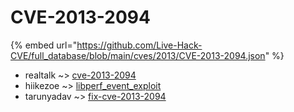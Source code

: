 # CVE-2013-2094
{% embed url="https://github.com/Live-Hack-CVE/full_database/blob/main/cves/2013/CVE-2013-2094.json" %}

* realtalk ~> [cve-2013-2094](https://www.alice-snow.ru/2013/database/cve-2013-2094/cve-2013-2094-realtalk)
* hiikezoe ~> [libperf_event_exploit](https://www.alice-snow.ru/2013/database/cve-2013-2094/libperf_event_exploit-hiikezoe)
* tarunyadav ~> [fix-cve-2013-2094](https://www.alice-snow.ru/2013/database/cve-2013-2094/fix-cve-2013-2094-tarunyadav)